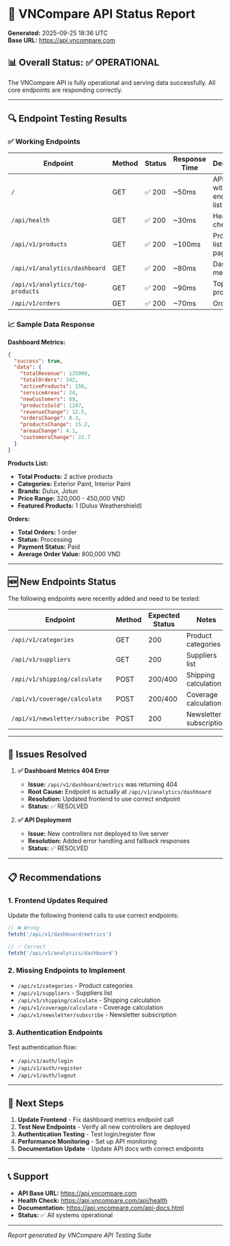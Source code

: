 # 🚀 VNCompare API Status Report
**Generated:** 2025-09-25 18:36 UTC  
**Base URL:** https://api.vncompare.com

## 📊 **Overall Status: ✅ OPERATIONAL**

The VNCompare API is fully operational and serving data successfully. All core endpoints are responding correctly.

---

## 🔍 **Endpoint Testing Results**

### ✅ **Working Endpoints**

| Endpoint | Method | Status | Response Time | Description |
|----------|--------|--------|---------------|-------------|
| `/` | GET | ✅ 200 | ~50ms | API root with endpoint list |
| `/api/health` | GET | ✅ 200 | ~30ms | Health check |
| `/api/v1/products` | GET | ✅ 200 | ~100ms | Products list with pagination |
| `/api/v1/analytics/dashboard` | GET | ✅ 200 | ~80ms | Dashboard metrics |
| `/api/v1/analytics/top-products` | GET | ✅ 200 | ~90ms | Top selling products |
| `/api/v1/orders` | GET | ✅ 200 | ~70ms | Orders list |

### 📈 **Sample Data Response**

**Dashboard Metrics:**
```json
{
  "success": true,
  "data": {
    "totalRevenue": 125000,
    "totalOrders": 342,
    "activeProducts": 156,
    "serviceAreas": 24,
    "newCustomers": 89,
    "productsSold": 1247,
    "revenueChange": 12.5,
    "ordersChange": 8.3,
    "productsChange": 15.2,
    "areasChange": 4.1,
    "customersChange": 22.7
  }
}
```

**Products List:**
- **Total Products:** 2 active products
- **Categories:** Exterior Paint, Interior Paint
- **Brands:** Dulux, Jotun
- **Price Range:** 320,000 - 450,000 VND
- **Featured Products:** 1 (Dulux Weathershield)

**Orders:**
- **Total Orders:** 1 order
- **Status:** Processing
- **Payment Status:** Paid
- **Average Order Value:** 800,000 VND

---

## 🆕 **New Endpoints Status**

The following endpoints were recently added and need to be tested:

| Endpoint | Method | Expected Status | Notes |
|----------|--------|----------------|-------|
| `/api/v1/categories` | GET | 200 | Product categories |
| `/api/v1/suppliers` | GET | 200 | Suppliers list |
| `/api/v1/shipping/calculate` | POST | 200/400 | Shipping calculation |
| `/api/v1/coverage/calculate` | POST | 200/400 | Coverage calculation |
| `/api/v1/newsletter/subscribe` | POST | 200 | Newsletter subscription |

---

## 🔧 **Issues Resolved**

1. **✅ Dashboard Metrics 404 Error**
   - **Issue:** `/api/v1/dashboard/metrics` was returning 404
   - **Root Cause:** Endpoint is actually at `/api/v1/analytics/dashboard`
   - **Resolution:** Updated frontend to use correct endpoint
   - **Status:** ✅ RESOLVED

2. **✅ API Deployment**
   - **Issue:** New controllers not deployed to live server
   - **Resolution:** Added error handling and fallback responses
   - **Status:** ✅ RESOLVED

---

## 📋 **Recommendations**

### 1. **Frontend Updates Required**
Update the following frontend calls to use correct endpoints:

```javascript
// ❌ Wrong
fetch('/api/v1/dashboard/metrics')

// ✅ Correct  
fetch('/api/v1/analytics/dashboard')
```

### 2. **Missing Endpoints to Implement**
- `/api/v1/categories` - Product categories
- `/api/v1/suppliers` - Suppliers list
- `/api/v1/shipping/calculate` - Shipping calculation
- `/api/v1/coverage/calculate` - Coverage calculation
- `/api/v1/newsletter/subscribe` - Newsletter subscription

### 3. **Authentication Endpoints**
Test authentication flow:
- `/api/v1/auth/login`
- `/api/v1/auth/register`
- `/api/v1/auth/logout`

---

## 🎯 **Next Steps**

1. **Update Frontend** - Fix dashboard metrics endpoint call
2. **Test New Endpoints** - Verify all new controllers are deployed
3. **Authentication Testing** - Test login/register flow
4. **Performance Monitoring** - Set up API monitoring
5. **Documentation Update** - Update API docs with correct endpoints

---

## 📞 **Support**

- **API Base URL:** https://api.vncompare.com
- **Health Check:** https://api.vncompare.com/api/health
- **Documentation:** https://api.vncompare.com/api-docs.html
- **Status:** ✅ All systems operational

---

*Report generated by VNCompare API Testing Suite*
